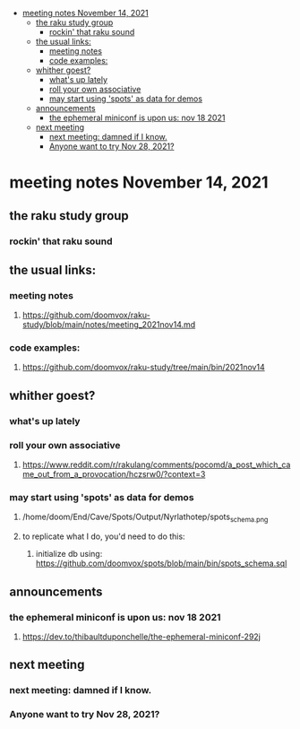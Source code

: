 - [meeting notes November 14, 2021](#orgc95adca)
  - [the raku study group](#orgda4b2d1)
    - [rockin' that raku sound](#org3dc00bf)
  - [the usual links:](#orgd2d10cc)
    - [meeting notes](#org25441c7)
    - [code examples:](#org099847d)
  - [whither goest?](#orga69ac60)
    - [what's up lately](#orgb9fa9cf)
    - [roll your own associative](#org0cf9f94)
    - [may start using 'spots' as data for demos](#org08e362c)
  - [announcements](#org838be50)
    - [the ephemeral miniconf is upon us: nov 18 2021](#org654418e)
  - [next meeting](#org940859f)
    - [next meeting: damned if I know.](#org548d459)
    - [Anyone want to try Nov 28, 2021?](#org73f5a52)


<a id="orgc95adca"></a>

# meeting notes November 14, 2021


<a id="orgda4b2d1"></a>

## the raku study group


<a id="org3dc00bf"></a>

### rockin' that raku sound


<a id="orgd2d10cc"></a>

## the usual links:


<a id="org25441c7"></a>

### meeting notes

1.  <https://github.com/doomvox/raku-study/blob/main/notes/meeting_2021nov14.md>


<a id="org099847d"></a>

### code examples:

1.  <https://github.com/doomvox/raku-study/tree/main/bin/2021nov14>


<a id="orga69ac60"></a>

## whither goest?


<a id="orgb9fa9cf"></a>

### what's up lately


<a id="org0cf9f94"></a>

### roll your own associative

1.  <https://www.reddit.com/r/rakulang/comments/pocomd/a_post_which_came_out_from_a_provocation/hczsrw0/?context=3>


<a id="org08e362c"></a>

### may start using 'spots' as data for demos

1.  /home/doom/End/Cave/Spots/Output/Nyrlathotep/spots<sub>schema.png</sub>

2.  to replicate what I do, you'd need to do this:

    1.  initialize db using: <https://github.com/doomvox/spots/blob/main/bin/spots_schema.sql>


<a id="org838be50"></a>

## announcements


<a id="org654418e"></a>

### the ephemeral miniconf is upon us: nov 18 2021

1.  <https://dev.to/thibaultduponchelle/the-ephemeral-miniconf-292j>


<a id="org940859f"></a>

## next meeting


<a id="org548d459"></a>

### next meeting: damned if I know.


<a id="org73f5a52"></a>

### Anyone want to try Nov 28, 2021?
